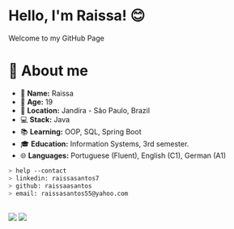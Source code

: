 


<h1>Hello, I'm Raissa! 😊</h1>
Welcome to my GitHub Page

# 📝 About me
- :bust_in_silhouette: <b>Name:</b> Raissa
- :seedling: <b>Age:</b> 19
- :round_pushpin: <b>Location:</b> Jandira - São Paulo, Brazil
- :computer: <b>Stack:</b> Java
- :books: <b>Learning:</b> OOP, SQL, Spring Boot
- :mortar_board: <b>Education:</b> Information Systems, 3rd semester.
- :globe_with_meridians: <b>Languages:</b> Portuguese (Fluent), English (C1), German (A1)

````bash
> help --contact
> linkedin: raissasantos7
> github: raissaasantos
> email: raissasantos55@yahoo.com
````

<br>

<div align="left">
  <img src="https://skillicons.dev/icons?i=java,spring,javascript" />
  <img src="https://skillicons.dev/icons?i=html,css,vscode,git" /><br>
</div>

<br>



<!-- Proudly created with GPRM ( https://gprm.itsvg.in ) -->


























